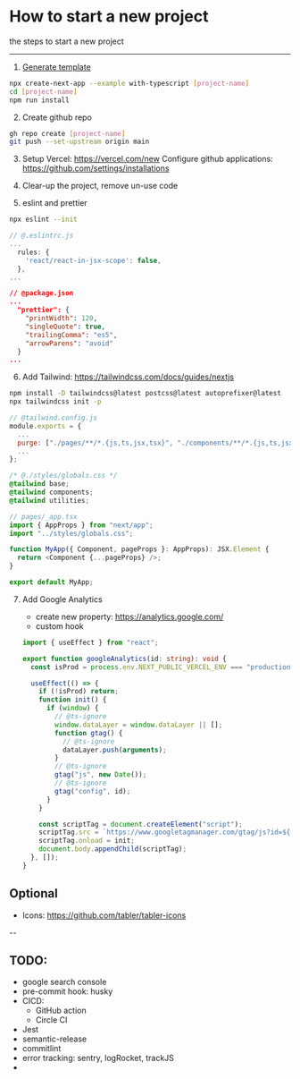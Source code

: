 # How to start a new project

the steps to start a new project

---

1. [Generate template](https://github.com/oahehc/react-vue-comparison/blob/master/CLI.md)

```sh
npx create-next-app --example with-typescript [project-name]
cd [project-name]
npm run install
```

2. Create github repo

```sh
gh repo create [project-name]
git push --set-upstream origin main
```

3. Setup Vercel: https://vercel.com/new
   Configure github applications: https://github.com/settings/installations

4. Clear-up the project, remove un-use code

5. eslint and prettier

```sh
npx eslint --init
```

```js
// @.eslintrc.js
...
  rules: {
    'react/react-in-jsx-scope': false,
  },
...
```

```json
// @package.json
...
  "prettier": {
    "printWidth": 120,
    "singleQuote": true,
    "trailingComma": "es5",
    "arrowParens": "avoid"
  }
...
```

6. Add Tailwind: https://tailwindcss.com/docs/guides/nextjs

```sh
npm install -D tailwindcss@latest postcss@latest autoprefixer@latest
npx tailwindcss init -p
```

```js
// @tailwind.config.js
module.exports = {
  ...
  purge: ["./pages/**/*.{js,ts,jsx,tsx}", "./components/**/*.{js,ts,jsx,tsx}"],
  ...
};
```

```css
/* @./styles/globals.css */
@tailwind base;
@tailwind components;
@tailwind utilities;
```

```ts
// pages/_app.tsx
import { AppProps } from "next/app";
import "../styles/globals.css";

function MyApp({ Component, pageProps }: AppProps): JSX.Element {
  return <Component {...pageProps} />;
}

export default MyApp;
```

7. Add Google Analytics

   - create new property: https://analytics.google.com/
   - custom hook

   ```typescript
   import { useEffect } from "react";

   export function googleAnalytics(id: string): void {
     const isProd = process.env.NEXT_PUBLIC_VERCEL_ENV === "production";

     useEffect(() => {
       if (!isProd) return;
       function init() {
         if (window) {
           // @ts-ignore
           window.dataLayer = window.dataLayer || [];
           function gtag() {
             // @ts-ignore
             dataLayer.push(arguments);
           }
           // @ts-ignore
           gtag("js", new Date());
           // @ts-ignore
           gtag("config", id);
         }
       }

       const scriptTag = document.createElement("script");
       scriptTag.src = `https://www.googletagmanager.com/gtag/js?id=${id}`;
       scriptTag.onload = init;
       document.body.appendChild(scriptTag);
     }, []);
   }
   ```



## Optional

- Icons: https://github.com/tabler/tabler-icons

--

## TODO:
- google search console
- pre-commit hook: husky
- CICD:
  - GitHub action
  - Circle CI
- Jest
- semantic-release
- commitlint
- error tracking: sentry, logRocket, trackJS
- 
